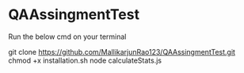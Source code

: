 # QAAssingmentTest

Run the below cmd on your terminal

git clone https://github.com/MallikarjunRao123/QAAssingmentTest.git
chmod +x installation.sh
node calculateStats.js